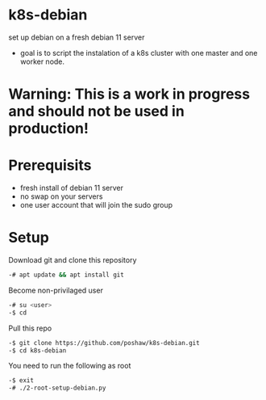 k8s-debian
============
set up debian on a fresh debian 11 server

* goal is to script the instalation of a k8s cluster with one master and one worker node.

# Warning: This is a work in progress and should not be used in production!

# Prerequisits
* fresh install of debian 11 server
* no swap on your servers
* one user account that will join the sudo group

# Setup
Download git and clone this repository
```bash
-# apt update && apt install git
```

Become non-privilaged user
```bash
-# su <user>
-$ cd
```

Pull this repo
```bash
-$ git clone https://github.com/poshaw/k8s-debian.git
-$ cd k8s-debian
```

You need to run the following as root
```bash
-$ exit
-# ./2-root-setup-debian.py
```
